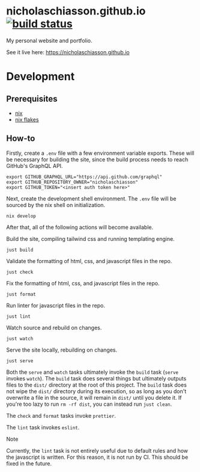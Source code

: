 # nicholaschiasson.github.io [![build status](https://github.com/nicholaschiasson/nicholaschiasson.github.io/actions/workflows/main.yml/badge.svg)](https://github.com/nicholaschiasson/nicholaschiasson.github.io/actions)

My personal website and portfolio.

See it live here: https://nicholaschiasson.github.io

# Development

## Prerequisites

- [nix](https://nixos.org/download.html)
- [nix flakes](https://nixos.wiki/wiki/Flakes#Enable_flakes)

## How-to

Firstly, create a `.env` file with a few environment variable exports. These
will be necessary for building the site, since the build process needs to reach
GitHub's GraphQL API.

```shell
export GITHUB_GRAPHQL_URL="https://api.github.com/graphql"
export GITHUB_REPOSITORY_OWNER="nicholaschiasson"
export GITHUB_TOKEN="<insert auth token here>"
```

Next, create the development shell environment. The `.env` file will be sourced
by the nix shell on initialization.

```shell
nix develop
```

After that, all of the following actions will become available.

Build the site, compiling tailwind css and running templating engine.

```shell
just build
```

Validate the formatting of html, css, and javascript files in the repo.

```shell
just check
```

Fix the formatting of html, css, and javascript files in the repo.

```shell
just format
```

Run linter for javascript files in the repo.

```shell
just lint
```

Watch source and rebuild on changes.

```shell
just watch
```

Serve the site locally, rebuilding on changes.

```shell
just serve
```

Both the `serve` and `watch` tasks ultimately invoke the `build` task (`serve` invokes `watch`). The `build` task does several things but ultimately outputs files to the `dist/` directory at the root of this project. The `build` task does not wipe the `dist/` directory during its execution, so as long as you don't overwrite a file in the source, it will remain in `dist/` until you delete it. If you're too lazy to run `rm -rf dist`, you can instead run `just clean`.

The `check` and `format` tasks invoke `prettier`.

The `lint` task invokes `eslint`.

> [!NOTE]
> Currently, the `lint` task is not entirely useful due to default rules and how the javascript is written. For this reason, it is not run by CI. This should be fixed in the future.
